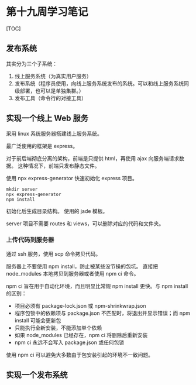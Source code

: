 # 第十九周学习笔记

[TOC]

## 发布系统
其实分为三个子系统：
1. 线上服务系统（为真实用户服务）
1. 发布系统（程序员使用，向线上服务系统发布的系统。可以和线上服务系统同级部署，也可以是单独集群。）
1. 发布工具（命令行的对接工具）

## 实现一个线上 Web 服务
采用 linux 系统服务器搭建线上服务系统。

最广泛使用的框架是 express。

对于前后端彻底分离的架构，前端是只提供 html，再使用 ajax 向服务端请求数据。
这种情况下，前端只发布静态文件。

使用 npx express-generator 快速初始化 express 项目。
```
mkdir server
npx express-generator
npm install
```
初始化后生成目录结构。
使用的 jade 模板。

server 项目不需要 routes 和 views，可以删除对应的代码和文件夹。

### 上传代码到服务器
通过 ssh 服务，使用 scp 命令拷贝代码。

服务器上不要使用 npm install，防止被某些没节操的包坑。
直接把 node_modules 本地拷贝到服务器或者使用 npm ci 命令。

npm ci 旨在用于自动化环境，而且明显比常规 npm install 更快。与 npm install 的区别：
- 项目必须有 package-lock.json 或 npm-shrinkwrap.json
- 程序包锁中的依赖项与 package.json 不匹配时，将退出并显示错误；而 npm install 可能会更新包
- 只能执行全新安装，不能添加单个依赖
- 如果 node_modules 已经存在，npm ci 将删除后重新安装
- npm ci 永远不会写入 package.json 或任何包锁

使用 npm ci 可以避免大多数由于包安装引起的环境不一致问题。


## 实现一个发布系统
